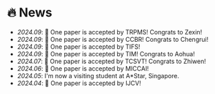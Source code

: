 # 🔥 News
- *2024.09*: 🎉 One paper is accepted by TRPMS! Congrats to Zexin!
- *2024.09*: 🎉 One paper is accepted by CCBR! Congrats to Chengrui!
- *2024.09*: 🎉 One paper is accepted by TIFS!
- *2024.09*: 🎉 One paper is accepted by TIM! Congrats to Aohua!
- *2024.07*: 🎉 One paper is accepted by TCSVT! Congrats to Zhiwen!
- *2024.06*: 🎉 One paper is accepted by MICCAI!
- *2024.05*: I'm now a visiting student at A*Star, Singapore.
- *2024.04*: 🎉 One paper is accepted by IJCV!
